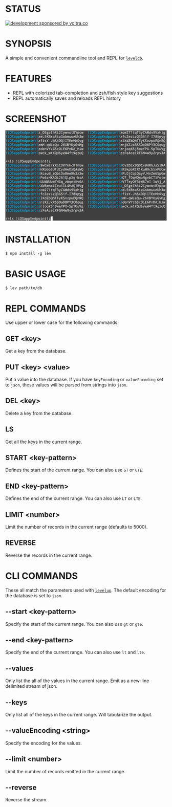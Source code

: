 # STATUS

[![development sponsored by voltra.co](https://img.shields.io/badge/Development%20sponsored%20by-Voltra.co-yellow.svg)](https://voltra.co/)

# SYNOPSIS
A simple and convenient commandline tool and REPL for [`leveldb`](http://leveldb.org/).

# FEATURES
- REPL with colorized tab-completion and zsh/fish style key suggestions
- REPL automatically saves and reloads REPL history

# SCREENSHOT
![screenshot](/docs/screenshot.png)

# INSTALLATION

```
$ npm install -g lev
```

# BASIC USAGE

```
$ lev path/to/db
```

# REPL COMMANDS
Use upper or lower case for the following commands.

## GET &lt;key&gt;
Get a key from the database.

## PUT &lt;key&gt; &lt;value&gt;
Put a value into the database. If you have `keyEncoding` or `valueEncoding`
set to `json`, these values will be parsed from strings into `json`.

## DEL &lt;key&gt;
Delete a key from the database.

## LS
Get all the keys in the current range.

## START &lt;key-pattern&gt;
Defines the start of the current range. You can also use `GT` or `GTE`.

## END &lt;key-pattern&gt;
Defines the end of the current range. You can also use `LT` or `LTE`.

## LIMIT &lt;number&gt;
Limit the number of records in the current range (defaults to 5000).

## REVERSE
Reverse the records in the current range.

# CLI COMMANDS
These all match the parameters used with
[`levelup`](https://github.com/rvagg/node-levelup). The default encoding
for the database is set to `json`.

## --start &lt;key-pattern&gt;
Specify the start of the current range. You can also use `gt` or `gte`.

## --end &lt;key-pattern&gt;
Specify the end of the current range. You can also use `lt` and `lte`.

## --values
Only list the all of the values in the current range.
Emit as a new-line delimited stream of json.

## --keys
Only list all of the keys in the current range. Will tabularize the output.

## --valueEncoding &lt;string&gt;
Specify the encoding for the values.

## --limit &lt;number&gt;
Limit the number of records emitted in the current range.

## --reverse
Reverse the stream.


